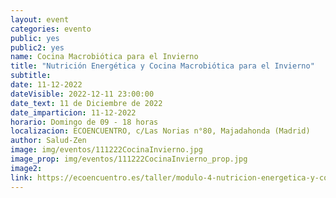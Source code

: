 ```yaml
---
layout: event
categories: evento
public: yes
public2: yes
name: Cocina Macrobiótica para el Invierno
title: "Nutrición Energética y Cocina Macrobiótica para el Invierno"
subtitle:
date: 11-12-2022
dateVisible: 2022-12-11 23:00:00
date_text: 11 de Diciembre de 2022
date_imparticion: 11-12-2022
horario: Domingo de 09 - 18 horas
localizacion: ECOENCUENTRO, c/Las Norias n°80, Majadahonda (Madrid)
author: Salud-Zen
image: img/eventos/111222CocinaInvierno.jpg
image_prop: img/eventos/111222CocinaInvierno_prop.jpg
image2:
link: https://ecoencuentro.es/taller/modulo-4-nutricion-energetica-y-cocina-macrobiotica-para-el-invierno/
---
```

